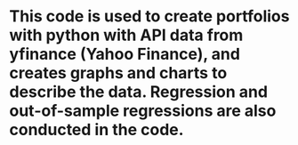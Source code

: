 # This code is used to create portfolios with python with API data from yfinance (Yahoo Finance), and creates graphs and charts to describe the data. Regression and out-of-sample regressions are also conducted in the code.
